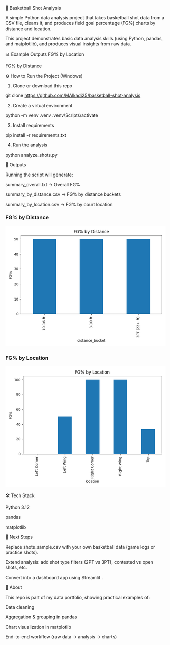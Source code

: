 🏀 Basketball Shot Analysis

A simple Python data analysis project that takes basketball shot data from a CSV file, cleans it, and produces field goal percentage (FG%) charts by distance and location.

This project demonstrates basic data analysis skills (using Python, pandas, and matplotlib), and produces visual insights from raw data.

📊 Example Outputs
FG% by Location

FG% by Distance

⚙️ How to Run the Project (Windows)

1. Clone or download this repo

git clone https://github.com/MAlkadi25/basketball-shot-analysis



2. Create a virtual environment

python -m venv .venv
.venv\Scripts\activate


3. Install requirements

pip install -r requirements.txt


4. Run the analysis

python analyze_shots.py

📂 Outputs

Running the script will generate:

summary_overall.txt → Overall FG%

summary_by_distance.csv → FG% by distance buckets

summary_by_location.csv → FG% by court location

### FG% by Distance
![FG% by Distance](fg_by_distance.png)

### FG% by Location
![FG% by Location](fg_by_location.png)


🛠️ Tech Stack

Python 3.12

pandas

matplotlib

🚀 Next Steps

Replace shots_sample.csv with your own basketball data (game logs or practice shots).

Extend analysis: add shot type filters (2PT vs 3PT), contested vs open shots, etc.

Convert into a dashboard app using Streamlit
.

📌 About

This repo is part of my data portfolio, showing practical examples of:

Data cleaning

Aggregation & grouping in pandas

Chart visualization in matplotlib

End-to-end workflow (raw data → analysis → charts)
